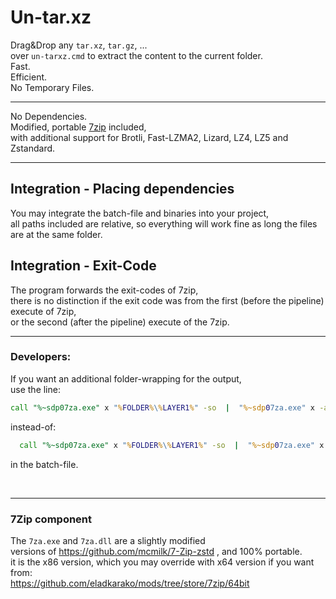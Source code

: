 <h1>Un-tar.xz</h1>
Drag&amp;Drop any <code>tar.xz</code>, <code>tar.gz</code>, ... <br/>
over <code>un-tarxz.cmd</code> to extract the content to the current folder. <br/>
Fast. <br/>
Efficient. <br/>
No Temporary Files. <br/>

<hr/>

No Dependencies. <br/>
Modified, portable <a href="https://github.com/mcmilk/7-Zip-zstd">7zip</a> included, <br/>
with additional support for Brotli, Fast-LZMA2, Lizard, LZ4, LZ5 and Zstandard.

<hr/>

<h2>Integration - Placing dependencies</h2>
You may integrate the batch-file and binaries into your project, <br/>
all paths included are relative, so everything will work fine as long the files are at the same folder. <br/>

<h2>Integration - Exit-Code</h2>
The program forwards the exit-codes of 7zip, <br/>
there is no distinction if the exit code was from the first (before the pipeline) execute of 7zip, <br/>
or the second (after the pipeline) execute of the 7zip. <br/>

<hr/>

<h3>Developers:</h3>
If you want an additional folder-wrapping for the output, <br/>
use the line: <br/>

```cmd
call "%~sdp07za.exe" x "%FOLDER%\%LAYER1%" -so  |  "%~sdp07za.exe" x -aoa -si -ttar -o"%LAYER3%"
```

instead-of: 

```cmd
  call "%~sdp07za.exe" x "%FOLDER%\%LAYER1%" -so  |  "%~sdp07za.exe" x -aoa -si -ttar
```

in the batch-file.

<br/>

<hr/>

<h3>7Zip component</h3>

The <code>7za.exe</code> and <code>7za.dll</code> are a slightly modified <br/>
versions of https://github.com/mcmilk/7-Zip-zstd , and 100% portable. <br/>
it is the x86 version, which you may override with x64 version if you want from: <br/>
https://github.com/eladkarako/mods/tree/store/7zip/64bit <br/>


